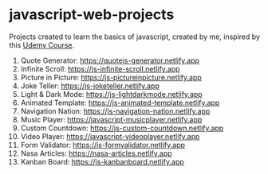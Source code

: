 # javascript-web-projects

Projects created to learn the basics of javascript, created by me, inspired by this [Udemy Course](https://www.udemy.com/course/javascript-web-projects-to-build-your-portfolio-resume).<br>

1. Quote Generator: https://quotejs-generator.netlify.app
2. Infinite Scroll: https://js-infinite-scroll.netlify.app
3. Picture in Picture: https://js-pictureinpicture.netlify.app
4. Joke Teller: https://js-joketeller.netlify.app
5. Light & Dark Mode: https://js-lightdarkmode.netlify.app
6. Animated Template: https://js-animated-template.netlify.app
7. Navigation Nation: https://js-navigation-nation.netlify.app
8. Music Player: https://javascript-musicplayer.netlify.app
9. Custom Countdown: https://js-custom-countdown.netlify.app
10. Video Player: https://javascript-videoplayer.netlify.app
11. Form Validator: https://js-formvalidator.netlify.app
12. Nasa Articles: https://nasa-articles.netlify.app
13. Kanban Board: https://js-kanbanboard.netlify.app
